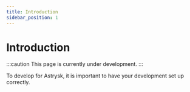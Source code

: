 ```yaml
---
title: Introduction
sidebar_position: 1
---
```


# Introduction

:::caution
This page is currently under development.
:::

To develop for Astrysk, it is important to have your development set up correctly.
